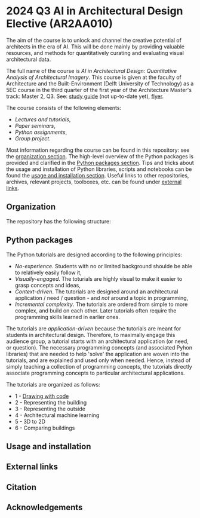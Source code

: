 # 2024 Q3 AI in Architectural Design Elective (AR2AA010)

The aim of the course is to unlock and channel the creative potential of architects in the era of AI. 
This will be done mainly by providing valuable resources, and methods for quantitatively curating and evaluating visual architectural data.

The full name of the course is *AI in Architectural Design: Quantitative Analysis of Architectural Imagery*.
This course is given at the faculty of Architecture and the Built-Environment (Delft University of Technology) as a 5EC course in the third quarter of the first year of the Architecture Master's track: Master 2, Q3.
See: [study guide](https://www.studiegids.tudelft.nl/a101_displayCourse.do?course_id=63933) (not up-to-date yet), [flyer](https://brightspace.tudelft.nl/d2l/le/content/43165/viewContent/3551867/View).

The course consists of the following elements:

- *Lectures and tutorials*,
- *Paper seminars*,
- *Python assignments*,
- *Group project*.

Most information regarding the course can be found in this repository: see the [organization section](#organization). 
The high-level overview of the Python packages is provided and clarified in the [Python packages section](#python-packaging).
Tips and tricks about the usage and installation of Python libraries, scripts and notebooks can be found the [usage and installation section](#usage-and-installation).
Useful links to other repositories, archives, relevant projects, toolboxes, etc. can be found under [external links](#external-links).

## Organization

The repository has the following structure:

## Python packages

The Python tutorials are designed according to the following principles:

- *No-experience*. Students with no or limited background shoulde be able to relatively easily follow it,
- *Visually-engaged*. The toturials are highly visual to make it easier to grasp concepts and ideas, 
- *Context-driven*. The tutorials are designed around an architectural application / need / question - and *not* around a topic in programming,
- *Incremental complexity*. The tutorials are ordered from simple to more complex, and build on each other. Later tutorials often require the programming skills learned in earlier ones.

The tutorials are *application-driven* because the tutorials are meant for students in architectural design. 
Therefore, to maximally engage this audience group, a tutorial starts with an architectural application (or need, or question). 
The necessary programming concepts (and associated Pyhon libraries) that are needed to help 'solve' the application are woven into the tutorials, and are explained and used only when needed. 
Hence, instead of simply teaching a collection of programming concepts, the tutorials directly associate programming concepts to particular architectural applications. 

The tutorials are organized as follows:

- 1 - [Drawing with code](./1_code_canvas.ipynb)
- 2 - Representing the building
- 3 - Representing the outside
- 4 - Architectural machine learning
- 5 - 3D to 2D
- 6 - Comparing buildings

## Usage and installation

## External links

## Citation

## Acknowledgements

